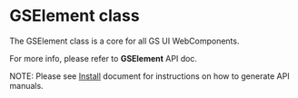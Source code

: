 # GSElement class
 
The GSElement class is a core for all GS UI WebComponents.
 
For more info, please refer to **GSElement** API doc.
 
NOTE: Please see [Install](../install.md) document for instructions on how to generate API manuals.